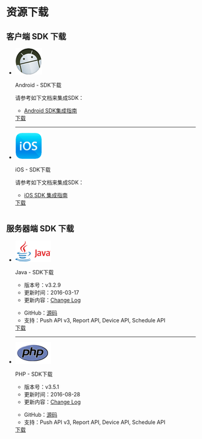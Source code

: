 # 资源下载
## 客户端 SDK 下载
<table>
<div class="download">
    <ul>
        <li>
            <div class="download-left">
                <div class="download-image">
                    <img src="../image/resource_android.png">
                </div>
            </div>
            <div class="download-right">
                <div class="download-title">
                    <p>Android - SDK下载</p>
                </div>
                <div class="download-info">
                    <p>请参考如下文档来集成SDK：</p>
                    <ul class="download-info-ul">
                        <li><a href="../client/Android_SMS_SDK">Android SDK集成指南</a></li>
                        <div style=" clear:both; visibility:hidden;"></div>
                    </ul>
                </div>
                <div class="download-icon">
                    <a href="https://www.jiguang.cn/downloads/sdk/sms_android/">下载</a>
                </div>
            </div>
            <div class="hr">
                <hr />
            </div>
        </li>
        <li>
            <div class="download-left">
                <div class="download-image">
                    <img src="../image/resource_ios.png">
                </div>
            </div>
            <div class="download-right">
                <div class="download-title">
                    <p>iOS - SDK下载</p>
                </div>
                <div class="download-info">
                    <p>请参考如下文档来集成SDK：</p>
                    <ul class="download-info-ul">
                        <li><a href="../client/iOS_SMS_SDK">iOS SDK 集成指南</a></li>
                        <div style=" clear:both; visibility:hidden;"></div>
                    </ul>
                </div>
                <div class="download-icon">
                    <a href="https://www.jiguang.cn/downloads/sdk/sms_ios/">下载</a>
                </div>
            </div>
        </li>
        <div style=" clear:both; visibility:hidden;"></div>
    </ul>
</div>
</table>

## 服务器端 SDK 下载

<table>
<div class="download">
    <ul>
        <li>
            <div class="download-left">
                <div class="download-image">
                    <img src="../image/resource_sdk_java.png">
                </div>
            </div>
            <div class="download-right">
                <div class="download-title">
                    <p>Java - SDK下载</p>
                </div>
                <div class="download-info">
                    <ul class="download-info-ul">
                        <li>版本号：v3.2.9</li>
                        <li>更新时间：2016-03-17</li>
                        <li>更新内容：<a href="https://github.com/jpush/jpush-api-java-client/releases">Change Log</a></li>
                        <div style=" clear:both; visibility:hidden;"></div>
                    </ul>
                    <ul class="download-info-ul">
                        <li>GitHub：<a href="https://github.com/jpush/jpush-api-java-client">源码</a></li>
                        <li>支持：Push API v3, Report API, Device API, Schedule API</li>
                        <div style=" clear:both; visibility:hidden;"></div>
                    </ul>
                </div>
                <div class="download-icon">
                    <a href="https://www.jiguang.cn/downloads/resource/1459130284033">下载</a>
                </div>
            </div>
            <div class="hr">
                <hr />
            </div>
        </li>
        <li>
            <div class="download-left">
                <div class="download-image">
                    <img src="../image/resource_sdk_php.png">
                </div>
            </div>
            <div class="download-right">
                <div class="download-title">
                    <p>PHP - SDK下载</p>
                </div>
                <div class="download-info">
                    <ul class="download-info-ul">
                        <li>版本号：v3.5.1</li>
                        <li>更新时间：2016-08-28</li>
                        <li>更新内容：<a href="https://github.com/jpush/jpush-api-php-client/releases">Change Log</a></li>
                        <div style=" clear:both; visibility:hidden;"></div>
                    </ul>
                    <ul class="download-info-ul">
                        <li>GitHub：<a href="https://github.com/jpush/jpush-api-php-client">源码</a></li>
                        <li>支持：Push API v3, Report API, Device API, Schedule API</li>
                        <div style=" clear:both; visibility:hidden;"></div>
                    </ul>
                </div>
                <div class="download-icon">
                    <a href="https://sdkfiledl.jiguang.cn/jpush-api-php-client-3.5.1.zip">下载</a>
                </div>
            </div>
        </li>
        <div style=" clear:both; visibility:hidden;"></div>
    </ul>
</div>
</table>
